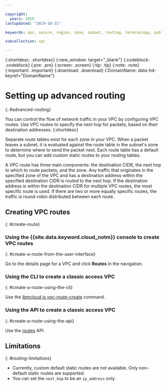 ```yaml
---

copyright:
  years: 2019
lastupdated: "2019-10-31"

keywords: vpc, secure, region, zone, subnet, routing, terminology, public gateway, floating IP, NAT, API

subcollection: vpc

---
```


{:shortdesc: .shortdesc}
{:new_window: target="_blank"}
{:codeblock: .codeblock}
{:pre: .pre}
{:screen: .screen}
{:tip: .tip}
{:note: .note}
{:important: .important}
{:download: .download}
{:DomainName: data-hd-keyref="DomainName"}



# Setting up advanced routing
{: #advanced-routing}

You can control the flow of network traffic in your VPC by configuring VPC routes. Use VPC routes to specify the next hop for packets, based on their destination addresses.
{:shortdesc}

Separate route tables exist for each zone in your VPC. When a packet leaves a subnet, it is evaluated against the route table in the subnet's zone to determine where to send the packet next. Each route table has a default route, but you can add custom static routes to your routing tables. 

A VPC route has three main components: the destination CIDR, the next hop to which to route packets, and the zone. Any traffic that originates in the specified zone of the VPC and has a destination address within the specified destination CIDR is routed to the next hop. If the destination address is within the destination CIDR for multiple VPC routes, the most specific route is used. If there are two or more equally specific routes, the traffic is round-robin distributed between each route.

## Creating VPC routes
{: #create-route}

### Using the {{site.data.keyword.cloud_notm}} console to create VPC routes
{: #create-a-route-from-the-user-interface}

Go to the details page for a VPC and click **Routes** in the navigation.

### Using the CLI to create a classic access VPC
{: #create-a-route-using-the-cli}

Use the [ibmcloud is vpc-route-create](/docs/vpc?topic=vpc-infrastructure-cli-plugin-vpc-reference#vpc-route-create) command.

### Using the API to create a classic access VPC
{: #create-a-route-using-the-api}

Use the [routes](https://{DomainName}/apidocs/vpc#create-a-route-on-your-vpc) API.

## Limitations
{: #routing-limitations}

- Currently, custom default static routes are not available. Only non-default static routes are supported.
- You can set the `next_hop` to be an `ip_address` only.